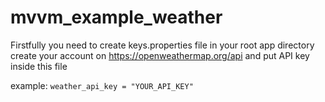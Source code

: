 # mvvm_example_weather

Firstfully you need to create keys.properties file in your root app directory
create your account on https://openweathermap.org/api and put API key inside this file

example:
 ``weather_api_key = "YOUR_API_KEY"``
